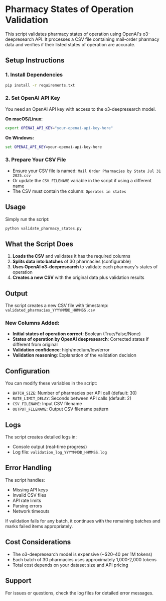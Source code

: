 # Pharmacy States of Operation Validation

This script validates pharmacy states of operation using OpenAI's o3-deepresearch API. It processes a CSV file containing mail-order pharmacy data and verifies if their listed states of operation are accurate.

## Setup Instructions

### 1. Install Dependencies
```bash
pip install -r requirements.txt
```

### 2. Set OpenAI API Key
You need an OpenAI API key with access to the o3-deepresearch model.

**On macOS/Linux:**
```bash
export OPENAI_API_KEY="your-openai-api-key-here"
```

**On Windows:**
```cmd
set OPENAI_API_KEY=your-openai-api-key-here
```

### 3. Prepare Your CSV File
- Ensure your CSV file is named: `Mail Order Pharmacies by State Jul 31 2025.csv`
- Or update the `CSV_FILENAME` variable in the script if using a different name
- The CSV must contain the column: `Operates in states`

## Usage

Simply run the script:
```bash
python validate_pharmacy_states.py
```

## What the Script Does

1. **Loads the CSV** and validates it has the required columns
2. **Splits data into batches** of 30 pharmacies (configurable)
3. **Uses OpenAI o3-deepresearch** to validate each pharmacy's states of operation
4. **Creates a new CSV** with the original data plus validation results

## Output

The script creates a new CSV file with timestamp: `validated_pharmacies_YYYYMMDD_HHMMSS.csv`

### New Columns Added:
- **Initial states of operation correct**: Boolean (True/False/None)
- **States of operation by OpenAI deepresearch**: Corrected states if different from original
- **Validation confidence**: high/medium/low/error
- **Validation reasoning**: Explanation of the validation decision

## Configuration

You can modify these variables in the script:
- `BATCH_SIZE`: Number of pharmacies per API call (default: 30)
- `RATE_LIMIT_DELAY`: Seconds between API calls (default: 2)
- `CSV_FILENAME`: Input CSV filename
- `OUTPUT_FILENAME`: Output CSV filename pattern

## Logs

The script creates detailed logs in:
- Console output (real-time progress)
- Log file: `validation_log_YYYYMMDD_HHMMSS.log`

## Error Handling

The script handles:
- Missing API keys
- Invalid CSV files
- API rate limits
- Parsing errors
- Network timeouts

If validation fails for any batch, it continues with the remaining batches and marks failed items appropriately.

## Cost Considerations

- The o3-deepresearch model is expensive (~$20-40 per 1M tokens)
- Each batch of 30 pharmacies uses approximately 1,000-2,000 tokens
- Total cost depends on your dataset size and API pricing

## Support

For issues or questions, check the log files for detailed error messages.